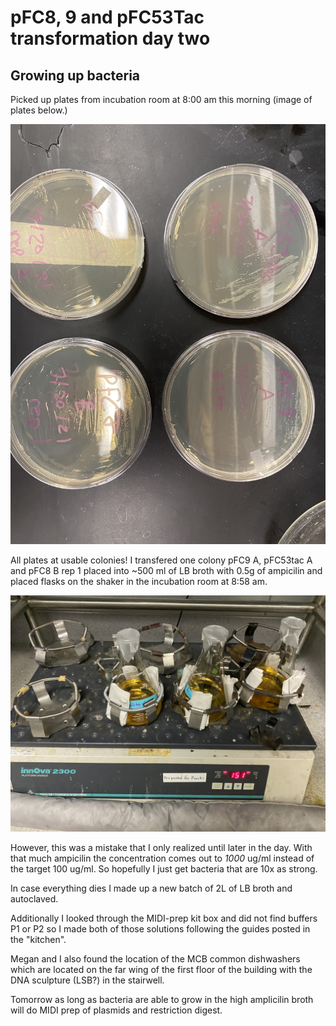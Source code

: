 # pFC8, 9 and pFC53Tac transformation day two

## Growing up bacteria

Picked up plates from incubation room at 8:00 am this morning (image of plates
below.)

![](images/IMG-4760.jpg)

All plates at usable colonies! I transfered one colony  pFC9 A, pFC53tac A and pFC8 B rep 1 placed into
~500 ml of LB broth with 0.5g of ampicilin and placed flasks on the shaker in the incubation room at 8:58 am.

![](images/IMG-4761.jpg)


However, this was a mistake that
I only realized until later in the day. With that much ampicilin the concentration
comes out to *1000* ug/ml instead of the target 100 ug/ml. So hopefully I just get bacteria that are 10x as strong.

In case everything dies I made up a new batch of 2L of LB broth and
autoclaved.

Additionally I looked through the MIDI-prep kit box and did not find
buffers P1 or P2 so I made both of those solutions following the
guides posted in the "kitchen".

Megan and I also found the location of the MCB common dishwashers which are located on the far wing of the first floor of the building with the DNA sculpture (LSB?) in the stairwell.

Tomorrow as long as bacteria are able to grow in the high amplicilin
broth will do MIDI prep of plasmids and restriction digest.